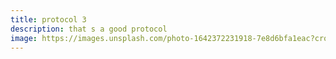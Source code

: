 ```yaml
---
title: protocol 3
description: that s a good protocol
image: https://images.unsplash.com/photo-1642372231918-7e8d6bfa1eac?crop=entropy&cs=tinysrgb&fit=max&fm=jpg&ixid=M3w3NDczOTd8MHwxfHNlYXJjaHw2fHxwcm90b2NvbHxlbnwwfHx8fDE3NDY0ODEyMjF8MA&ixlib=rb-4.1.0&q=80&w=1080
---
```


